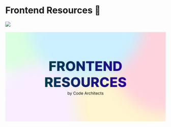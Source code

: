 # Frontend Resources 🌟

![](https://img.shields.io/netlify/e1b03272-369d-4daa-863c-b81d92fe1e31?style=for-the-badge)

![Frontend Resources](/static/img/social-card.jpg)